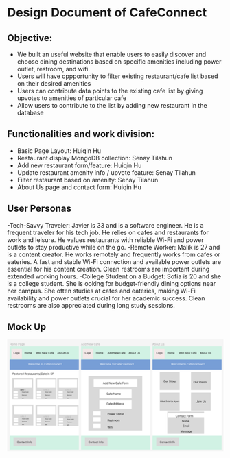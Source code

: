 # Design Document of CafeConnect

## Objective:

- We built an useful website that enable users to easily discover and choose dining destinations based on specific amenities including power outlet, restroom, and wifi.
- Users will have oppportunity to filter existing restaurant/cafe list based on their desired amenities
- Users can contribute data points to the existing cafe list by giving upvotes to amenities of particular cafe
- Allow users to contribute to the list by adding new restaurant in the database

## Functionalities and work division:

- Basic Page Layout: Huiqin Hu
- Restaurant display MongoDB collection: Senay Tilahun
- Add new restaurant form/feature: Huiqin Hu
- Update restaurant amenity info / upvote feature: Senay Tilahun
- Filter restaurant based on amenity: Senay Tilahun
- About Us page and contact form: Huiqin Hu

## User Personas

-Tech-Savvy Traveler: Javier is 33 and is a software engineer. He is a frequent traveler for his tech job. He relies on cafes and restaurants for work and leisure. He values restaurants with reliable Wi-Fi and power outlets to stay productive while on the go.
-Remote Worker: Malik is 27 and is a content creator. He works remotely and frequently works from cafes or eateries. A fast and stable Wi-Fi connection and available power outlets are essential for his content creation. Clean restrooms are important during extended working hours.
-College Student on a Budget: Sofia is 20 and she is a college student. She is ooking for budget-friendly dining options near her campus. She often studies at cafes and eateries, making Wi-Fi availability and power outlets crucial for her academic success. Clean restrooms are also appreciated during long study sessions.

## Mock Up

![mockup](./frontend/images/mockup.png)
